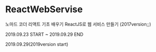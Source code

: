 # ReactWebServise
노마드 코더 리액트 기초 배우기 ReactJS로 웹 서비스 만들기 (2017version;;)


2019.09.23 START ~ 2019.09.29 END

2019.09.29(2019version start)
